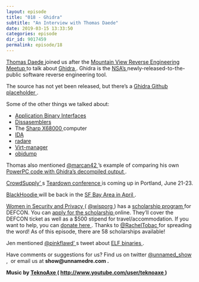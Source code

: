 ```yaml
---
layout: episode
title: "018 - Ghidra"
subtitle: "An Interview with Thomas Daede"
date: 2019-03-15 13:33:50
categories: episode
dir_id: 9017459
permalink: episode/18
---
```

<p>
 <a href="https://twitter.com/enginetankard">
  Thomas Daede
 </a>
 joined us after the
 <a href="https://www.meetup.com/Mountain-View-Reverse-Engineering-Meetup/">
  Mountain View Reverse Engineering Meetup
 </a>
 to talk about
 <a href="https://ghidra-sre.org/">
  Ghidra
 </a>
 . Ghidra is the
 <a href="https://www.nsa.gov/resources/everyone/ghidra/">
  NSA’s
 </a>
 newly-released-to-the-public software reverse engineering tool.
</p>
<p>
 The source has not yet been released, but there’s a
 <a href="https://github.com/NationalSecurityAgency/ghidra">
  Ghidra Github placeholder
 </a>
 .
</p>
<p>
 Some of the other things we talked about:
</p>
<ul>
 <li>
  <a href="https://en.wikipedia.org/wiki/Application_binary_interface">
   Application Binary Interfaces
  </a>
 </li>
 <li>
  <a href="https://en.wikipedia.org/wiki/Disassembler">
   Dissasemblers
  </a>
 </li>
 <li>
  The
  <a href="https://en.wikipedia.org/wiki/X68000">
   Sharp X68000
  </a>
  computer
 </li>
 <li>
  <a href="https://www.hex-rays.com/">
   IDA
  </a>
 </li>
 <li>
  <a href="https://rada.re/">
   radare
  </a>
 </li>
 <li>
  <a href="https://virt-manager.org/">
   Virt-manager
  </a>
 </li>
 <li>
  <a href="https://en.wikipedia.org/wiki/Objdump">
   objdump
  </a>
 </li>
</ul>
<p>
 Thomas also mentioned
 <a href="https://twitter.com/marcan42">
  @marcan42
 </a>
 ’s example of comparing his own
 <a href="https://twitter.com/marcan42/status/1103722004711006208">
  PowerPC code with Ghidra’s decompiled output
 </a>
 .
</p>
<p>
 <a href="https://www.crowdsupply.com/">
  CrowdSupply’
 </a>
 s
 <a href="https://www.crowdsupply.com/teardown/portland-2019">
  Teardown conference
 </a>
 is coming up in Portland, June 21-23.
</p>
<p>
 <a href="https://www.blackhoodie.re/">
  BlackHoodie
 </a>
 will be back in the
 <a href="https://twitter.com/pinkflawd/status/1105596643531841536">
  SF Bay Area in April
 </a>
 .
</p>
<p>
 <a href="https://www.wisporg.com/">
  Women in Security and Privacy
 </a>
 (
 <a href="https://twitter.com/wisporg">
  @wisporg
 </a>
 ) has a
 <a href="https://twitter.com/wisporg/status/1102287685794770944">
  scholarship program
 </a>
 for DEFCON. You can
 <a href="https://docs.google.com/forms/d/e/1FAIpQLSepoTEs_glG6lIgVW1canaCGxzNGTFoIWhKW2e-FNlFU1y2iA/viewform">
  apply for the scholarship
 </a>
 online. They’ll cover the DEFCON ticket as well as a $500 stipend for travel/accommodation. If you want to help, you can
 <a href="https://wisporg.wedid.it/">
  donate here
 </a>
 . Thanks to
 <a href="https://twitter.com/RachelTobac">
  @RachelTobac
 </a>
 for spreading the word! As of this episode, there are 58 scholarships available!
</p>
<p>
 Jen mentioned
 <a href="https://twitter.com/pinkflawd">
  @pinkflawd’
 </a>
 s tweet about
 <a href="https://twitter.com/pinkflawd/status/1103505790495711232">
  ELF binaries
 </a>
 .
</p>
<p>
 Have comments or suggestions for us? Find us on twitter
 <a href="https://twitter.com/unnamed_show">
  @unnamed_show
 </a>
 ,  or email us at
 <strong>
  show@unnamedre.com
 </strong>
 <strong>
  .
 </strong>
</p>
<p>
 <strong>
  Music by
 </strong>
 <a href="http://www.teknoaxe.com/">
  <strong>
   TeknoAxe
  </strong>
 </a>
 <strong>
  (
 </strong>
 <a href="http://www.youtube.com/user/teknoaxe">
  <strong>
   http://www.youtube.com/user/teknoaxe
  </strong>
 </a>
 <strong>
  )
 </strong>
</p>
